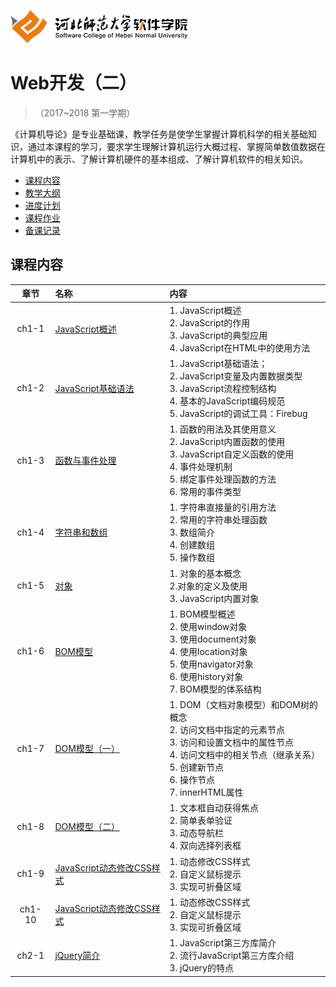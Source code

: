 ![河北师范大学软件学院](./image/logo.png)

# Web开发（二）

>（2017~2018 第一学期）

《计算机导论》是专业基础课，教学任务是使学生掌握计算机科学的相关基础知识，通过本课程的学习，要求学生理解计算机运行大概过程、掌握简单数值数据在计算机中的表示、了解计算机硬件的基本组成、了解计算机软件的相关知识。
- [课程内容](#课程内容)
- [教学大纲](./materials/outline.pdf)
- [进度计划](./materials/schedule.pdf)
- [课程作业](./materials/task.md)
- [备课记录](./preparelog)

## 课程内容

| 章节 | 名称 | 内容 | 
|:---:|:---|:---|
| ch1-1 | [JavaScript概述](./ch1-1) | 1.	JavaScript概述<br/> 2.	JavaScript的作用<br/> 3.	JavaScript的典型应用<br/>4.	JavaScript在HTML中的使用方法 <br/>| 
| ch1-2 | [JavaScript基础语法](./ch1-2) | 1.	JavaScript基础语法；<br/> 2.	JavaScript变量及内置数据类型 <br/> 3.	JavaScript流程控制结构 <br/> 4.	基本的JavaScript编码规范 <br/> 5.	JavaScript的调试工具：Firebug | 
| ch1-3 | [函数与事件处理](./ch1-3) | 1.	函数的用法及其使用意义<br/>2.	JavaScript内置函数的使用<br/>3.	JavaScript自定义函数的使用<br/>4.	事件处理机制<br/>5.	绑定事件处理函数的方法<br/>6.	常用的事件类型 | 
| ch1-4 | [字符串和数组](./ch1-4) | 1.	字符串直接量的引用方法<br/>2.	常用的字符串处理函数<br/>3.	数组简介<br/>4.	创建数组<br/>5.	操作数组| 
| ch1-5 | [对象](./ch1-5) | 1.	对象的基本概念<br/>2.对象的定义及使用<br/>3.	JavaScript内置对象 | 
| ch1-6 | [BOM模型](./ch1-6) |1.	BOM模型概述<br/>2.	使用window对象<br/>3.	使用document对象<br/>4.	使用location对象<br/>5.	使用navigator对象<br/>6.	使用history对象<br/>7.	BOM模型的体系结构<br/>| 
| ch1-7 | [DOM模型（一）](./ch1-7) | 1.	DOM（文档对象模型）和DOM树的概念<br/>2.	访问文档中指定的元素节点<br/>3.	访问和设置文档中的属性节点<br/>4.	访问文档中的相关节点（继承关系）<br/>5.	创建新节点<br/>6.	操作节点<br/>7.	innerHTML属性| 
| ch1-8| [DOM模型（二）](./ch1-8) |1.	文本框自动获得焦点<br/>2.	简单表单验证<br/>3.	动态导航栏<br/>4.	双向选择列表框| 
| ch1-9| [JavaScript动态修改CSS样式](./ch1-9) | 1.	动态修改CSS样式<br/>2.	自定义鼠标提示<br/> 3.	实现可折叠区域| 
| ch1-10| [JavaScript动态修改CSS样式](./ch1-10) | 1.	动态修改CSS样式<br/>2.	自定义鼠标提示<br/> 3.	实现可折叠区域| 
| ch2-1| [jQuery简介](./ch2-1) |1.	JavaScript第三方库简介<br/>2.	流行JavaScript第三方库介绍<br/> 3.	jQuery的特点| 